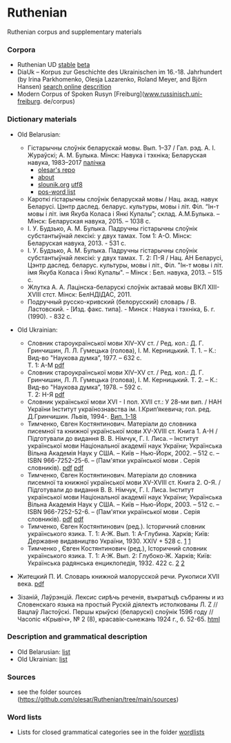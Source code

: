# Ruthenian
Ruthenian corpus and supplementary materials  

### Corpora
* Ruthenian UD [stable](https://github.com/UniversalDependencies/UD_Old_East_Slavic-Ruthenian) [beta](https://github.com/UniversalDependencies/UD_Old_East_Slavic-Ruthenian/tree/dev)
* DiaUk – Korpus zur Geschichte des Ukrainischen im 16.-18. Jahrhundert (by Irina Parkhomenko, Olesja Lazarenko, Roland Meyer, and Björn Hansen) [search online](https://korpling.org/annis/diauk) [descrition](https://www.slawistik.hu-berlin.de/de/fachgebiete/westslawsw/forschung-wsw/prostory/diauk-korpus-zur-aelteren-geschichte-des-ukrainischen/view)  
* Modern Corpus of Spoken Rusyn [Freiburg](www.russinisch.uni-freiburg.
de/corpus)

### Dictionary materials 
* Old Belarusian:  
  * Гістарычны слоўнік беларускай мовы. Вып. 1–37 / Гал. рэд. А. І. Жураўскі; А. М. Булыка. Мінск: Навука і тэхніка; Беларуская навука, 1983–2017 [палічка](https://knihi.com/none/Histarycny_slounik_bielaruskaj_movy_zip.html)  
    * [olesar's repo](https://github.com/olesar/dict/tree/gh-pages/be-hsbm)  
    * [about](https://github.com/olesar/dict/blob/gh-pages/be-hsbm/misc/README.md)  
    * [slounik.org](https://slounik.org/data/hsbm.txt) [utf8](https://github.com/olesar/dict/blob/gh-pages/be-hsbm/hsbm.txt)  
    * [pos-word list](https://raw.githubusercontent.com/olesar/dict/gh-pages/be-hsbm/hsbm_POS_prostomov.txt)  
  * Кароткі гістарычны слоўнік беларускай мовы / Нац. акад. навук Беларусі. Цэнтр даслед. беларус. культуры, мовы і літ. Філ. “Ін-т мовы і літ. імя Якуба Коласа і Янкі Купалы”; склад. А.М.Булыка. – Мінск: Беларуская навука, 2015. – 1038 с.  
  * І. У. Будзько, А. М. Булыка. Падручны гістарычны слоўнік субстантыўнай лексікі: у двух тамах. Том 1: А-О. Мінск: Беларуская навука, 2013. - 531 с.  
  * І. У. Будзько, А. М. Булыка. Падручны гістарычны слоўнік субстантыўнай лексікі: у двух тамах. Т. 2: П-Я / Нац. АН Беларусi, Цэнтр даслед. беларус. культуры, мовы і літ., Філ. "Ін-т мовы і літ. імя Якуба Коласа і Янкі Купалы". – Мінск : Бел. навука, 2013. – 515 с.
  *  Жлутка А. А. Лацінска-беларускі слоўнік актавай мовы ВКЛ XIII-XVIII стст. Мінск: БелНДІДАС, 2011.
  *  Подручный русско-кривский (белорусский) словарь / В. Ластовский. - [Изд. факс. типа]. - Минск : Навука i тэхнiка, Б. г. (1990). - 832 с.  
   
* Old Ukrainian:  
  * Словник староукраїнської мови XIV–XV ст. / Ред. кол.: Д. Г. Гринчишин, Л. Л. Гумецька (голова), І. М. Керницький. Т. 1. – К.: Вид-во "Наукова думка”, 1977. – 632 с.  
Т. 1: А-М <a href="http://history.org.ua/LiberUA/e_dzherela_slovnyk_1977/e_dzherela_slovnyk_1977.pdf#page=56">pdf</a>
  * Словник староукраїнської мови XIV–XV ст. / Ред. кол.: Д. Г. Гринчишин, Л. Л. Гумецька (голова), І. М. Керницький. Т. 2. – К.: Вид-во "Наукова думка”, 1978. – 592 с.  
Т. 2: Н-Я <a href="http://history.org.ua/LiberUA/e_dzherela_slovnyk_1978/e_dzherela_slovnyk_1978.pdf#page=4">pdf</a>  
  * Словник української мови XVI - I пол. XVII ст.: У 28-ми вип. / НАН України Інститут українознавства ім. І.Крип’якевича; гол. ред. Д.Гринчишин. Львів, 1994-.
[Вип. 1-18](https://disk.yandex.ru/d/5LBuKM8rAmIj6w)  
  * Тимченко, Євген Костянтинович. Матеріали до словника писемної та книжної української мови XV-XVIII ст. Книга 1. А-Н / Підготували до видання В. В. Німчук, Г. I. Лиса. – Інститут української мови Національної академії наук України; Українська Вільна Академія Наук у США. – Київ – Нью-Йорк, 2002. – 512 с. – ISBN 966-7252-25-6. – (Пам'ятки української мови . Серія словників).
[pdf](https://shron3.chtyvo.org.ua/Tymchenko_Yevhen/Materialy_do_slovnyka_pysemnoi_ta_knyzhnoi_ukrainskoi_movy_XV__XVIII_st_Knyha_1.pdf) [pdf](https://archive.org/details/kniga1)  
  * Тимченко, Євген Костянтинович. Матеріали до словника писемної та книжної української мови XV-XVIII ст. Книга 2. О-Я. / Підготували до видання В. В. Німчук, Г. I. Лиса. Інститут української мови Національної академії наук України; Українська Вільна Академія Наук у США. – Київ – Нью-Йорк, 2003. – 512 с. – ISBN 966-7252-52-6. – (Пам'ятки української мови . Серія словників). [pdf](https://shron3.chtyvo.org.ua/Tymchenko_Yevhen/Materialy_do_slovnyka_pysemnoi_ta_knyzhnoi_ukrainskoi_movy_XV__XVIII_st_Knyha_2.pdf) [pdf](https://archive.org/details/kniga2)
  * Тимченко, Євген Костянтинович (ред.). Історичний словник українського язика. Т. 1: А-Ж. Вып. 1: А-Глубина. Харків; Київ: Державне видавництво України, 1930. XXIV + 528 с. [1](https://disk.yandex.ru/i/OBY0bklbxBwjZQ) [1](http://docs.google.com/viewer?url=https%3A%2F%2Fshron3.chtyvo.org.ua%2FTymchenko_Yevhen%2FIstorychnyi_slovnyk_ukrainskoho_iazyka_Tom_1_Zoshyt_1_A-H.pdf)
  * Тимченко , Євген Костянтинович (ред.), Історичний словник українського язика. Т. 1: А-Ж. Вып. 2: Глубоко-Ж. Харків; Київ: Українська радянська енциклопедія, 1932. 422 с. [2](https://disk.yandex.ru/i/0riMtjRpKOHXiA) [2](http://docs.google.com/viewer?url=https%3A%2F%2Fshron3.chtyvo.org.ua%2FTymchenko_Yevhen%2FIstorychnyi_slovnyk_ukrainskoho_iazyka_Tom_1_Zoshyt_2_H-Zh.pdf)


* Житецкий П. И. Словарь книжной малорусской речи. Рукописи XVII века. [pdf](https://upload.wikimedia.org/wikipedia/commons/2/21/%D0%96%D0%B8%D1%82%D0%B5%D1%86%D0%BA%D0%B8%D0%B9_%D0%9F.%D0%98._%D0%A1%D0%BB%D0%BE%D0%B2%D0%B0%D1%80%D1%8C_%D0%BA%D0%BD%D0%B8%D0%B6%D0%BD%D0%BE%D0%B9_%D0%BC%D0%B0%D0%BB%D0%BE%D1%80%D1%83%D1%81%D1%81%D0%BA%D0%BE%D0%B9_%D1%80%D0%B5%D1%87%D0%B8._%D0%A0%D1%83%D0%BA%D0%BE%D0%BF%D0%B8%D1%81%D0%B8_XVII_%D0%B2%D0%B5%D0%BA%D0%B0._%281888%29.pdf)  

* Зізаній, Лаўрэнцій. Лексис сирѣчь реченія, въкратъцѣ събранны и из Словенскаго языка на простый Рускій діялектъ истолкованы Л. Ζ // Вацлаў Ластоўскі. Першы крыўскі (беларускі) слоўнік 1596 году // Часопіс «Крывіч», № 2 (8), красавік-сьнежань 1924 г., б. 52-65. [html](https://be.wikisource.org/wiki/%D0%9F%D0%B5%D1%80%D1%88%D1%8B_%D0%BA%D1%80%D1%8B%D1%9E%D1%81%D0%BA%D1%96_(%D0%B1%D0%B5%D0%BB%D0%B0%D1%80%D1%83%D1%81%D0%BA%D1%96)_%D1%81%D0%BB%D0%BE%D1%9E%D0%BD%D1%96%D0%BA_1596_%D0%B3%D0%BE%D0%B4%D1%83)  


### Description and grammatical description 
* Old Belarusian: [list](https://github.com/olesar/dict/blob/gh-pages/be-hsbm/misc/README.md)  
* Old Ukrainian: [list](https://github.com/olesar/dict/blob/gh-pages/be-hsbm/misc/README.md)  

### Sources  
* see the folder sources (https://github.com/olesar/Ruthenian/tree/main/sources)  

### Word lists
* Lists for closed grammatical categories see in the folder [wordlists](https://github.com/olesar/Ruthenian/tree/main/wordlists) 

